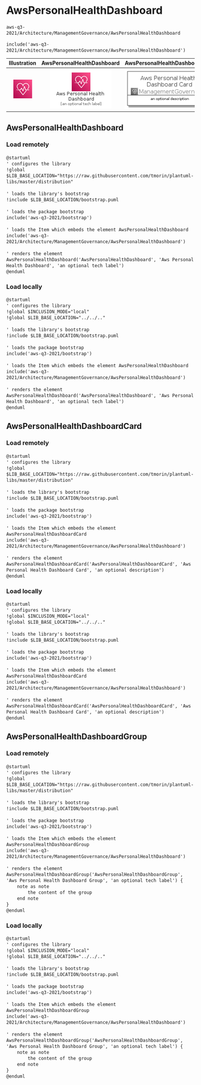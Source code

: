 # AwsPersonalHealthDashboard


```text
aws-q3-2021/Architecture/ManagementGovernance/AwsPersonalHealthDashboard
```

```text
include('aws-q3-2021/Architecture/ManagementGovernance/AwsPersonalHealthDashboard')
```



| Illustration | AwsPersonalHealthDashboard | AwsPersonalHealthDashboardCard | AwsPersonalHealthDashboardGroup |
| :---: | :---: | :---: | :---: |
| ![illustration for Illustration](../../../aws-q3-2021/Architecture/ManagementGovernance/AwsPersonalHealthDashboard.png) | ![illustration for AwsPersonalHealthDashboard](../../../aws-q3-2021/Architecture/ManagementGovernance/AwsPersonalHealthDashboard.Local.png) | ![illustration for AwsPersonalHealthDashboardCard](../../../aws-q3-2021/Architecture/ManagementGovernance/AwsPersonalHealthDashboardCard.Local.png) | ![illustration for AwsPersonalHealthDashboardGroup](../../../aws-q3-2021/Architecture/ManagementGovernance/AwsPersonalHealthDashboardGroup.Local.png) |




## AwsPersonalHealthDashboard

### Load remotely
```plantuml
@startuml
' configures the library
!global $LIB_BASE_LOCATION="https://raw.githubusercontent.com/tmorin/plantuml-libs/master/distribution"

' loads the library's bootstrap
!include $LIB_BASE_LOCATION/bootstrap.puml

' loads the package bootstrap
include('aws-q3-2021/bootstrap')

' loads the Item which embeds the element AwsPersonalHealthDashboard
include('aws-q3-2021/Architecture/ManagementGovernance/AwsPersonalHealthDashboard')

' renders the element
AwsPersonalHealthDashboard('AwsPersonalHealthDashboard', 'Aws Personal Health Dashboard', 'an optional tech label')
@enduml
```

### Load locally
```plantuml
@startuml
' configures the library
!global $INCLUSION_MODE="local"
!global $LIB_BASE_LOCATION="../../.."

' loads the library's bootstrap
!include $LIB_BASE_LOCATION/bootstrap.puml

' loads the package bootstrap
include('aws-q3-2021/bootstrap')

' loads the Item which embeds the element AwsPersonalHealthDashboard
include('aws-q3-2021/Architecture/ManagementGovernance/AwsPersonalHealthDashboard')

' renders the element
AwsPersonalHealthDashboard('AwsPersonalHealthDashboard', 'Aws Personal Health Dashboard', 'an optional tech label')
@enduml
```

## AwsPersonalHealthDashboardCard

### Load remotely
```plantuml
@startuml
' configures the library
!global $LIB_BASE_LOCATION="https://raw.githubusercontent.com/tmorin/plantuml-libs/master/distribution"

' loads the library's bootstrap
!include $LIB_BASE_LOCATION/bootstrap.puml

' loads the package bootstrap
include('aws-q3-2021/bootstrap')

' loads the Item which embeds the element AwsPersonalHealthDashboardCard
include('aws-q3-2021/Architecture/ManagementGovernance/AwsPersonalHealthDashboard')

' renders the element
AwsPersonalHealthDashboardCard('AwsPersonalHealthDashboardCard', 'Aws Personal Health Dashboard Card', 'an optional description')
@enduml
```

### Load locally
```plantuml
@startuml
' configures the library
!global $INCLUSION_MODE="local"
!global $LIB_BASE_LOCATION="../../.."

' loads the library's bootstrap
!include $LIB_BASE_LOCATION/bootstrap.puml

' loads the package bootstrap
include('aws-q3-2021/bootstrap')

' loads the Item which embeds the element AwsPersonalHealthDashboardCard
include('aws-q3-2021/Architecture/ManagementGovernance/AwsPersonalHealthDashboard')

' renders the element
AwsPersonalHealthDashboardCard('AwsPersonalHealthDashboardCard', 'Aws Personal Health Dashboard Card', 'an optional description')
@enduml
```

## AwsPersonalHealthDashboardGroup

### Load remotely
```plantuml
@startuml
' configures the library
!global $LIB_BASE_LOCATION="https://raw.githubusercontent.com/tmorin/plantuml-libs/master/distribution"

' loads the library's bootstrap
!include $LIB_BASE_LOCATION/bootstrap.puml

' loads the package bootstrap
include('aws-q3-2021/bootstrap')

' loads the Item which embeds the element AwsPersonalHealthDashboardGroup
include('aws-q3-2021/Architecture/ManagementGovernance/AwsPersonalHealthDashboard')

' renders the element
AwsPersonalHealthDashboardGroup('AwsPersonalHealthDashboardGroup', 'Aws Personal Health Dashboard Group', 'an optional tech label') {
    note as note
        the content of the group
    end note
}
@enduml
```

### Load locally
```plantuml
@startuml
' configures the library
!global $INCLUSION_MODE="local"
!global $LIB_BASE_LOCATION="../../.."

' loads the library's bootstrap
!include $LIB_BASE_LOCATION/bootstrap.puml

' loads the package bootstrap
include('aws-q3-2021/bootstrap')

' loads the Item which embeds the element AwsPersonalHealthDashboardGroup
include('aws-q3-2021/Architecture/ManagementGovernance/AwsPersonalHealthDashboard')

' renders the element
AwsPersonalHealthDashboardGroup('AwsPersonalHealthDashboardGroup', 'Aws Personal Health Dashboard Group', 'an optional tech label') {
    note as note
        the content of the group
    end note
}
@enduml
```

